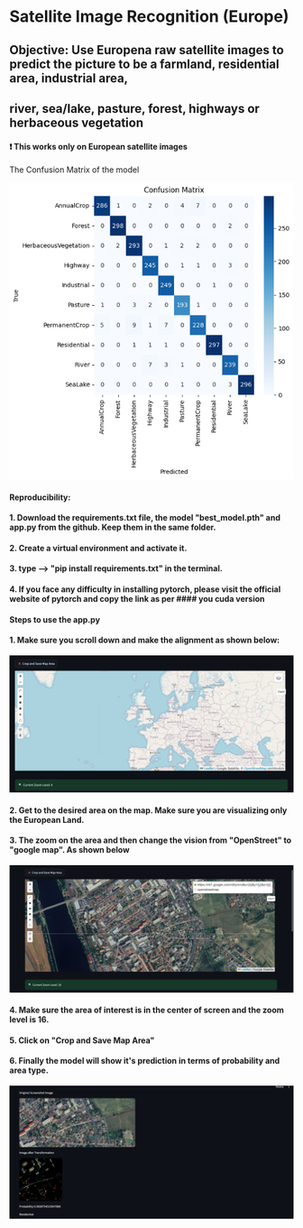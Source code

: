 # Satellite Image Recognition (Europe)

## Objective: Use Europena raw satellite images to predict the picture to be a farmland, residential area, industrial area,
## river, sea/lake, pasture, forest, highways or herbaceous vegetation

#### ❗ This works only on European satellite images

The Confusion Matrix of the model

!["Confusion Matrix"](output_images/confusion_matrix.png)


#### Reproducibility:

#### 1. Download the requirements.txt file, the model "best_model.pth" and app.py from the github. Keep them in the same folder.
#### 2. Create a virtual environment and activate it.
#### 3. type --> "pip install requirements.txt" in the terminal.
#### 4. If you face any difficulty in installing pytorch, please visit the official website of pytorch and copy the link as per #### you cuda version


#### Steps to use the app.py

#### 1. Make sure you scroll down and make the alignment as shown below:

!["Map_alignment"](output_images/map_pic.PNG)

#### 2. Get to the desired area on the map. Make sure you are visualizing only the European Land.
#### 3. The zoom on the area and then change the vision from "OpenStreet" to "google map". As shown below

!["Map_change_instructions"](output_images/map_change.png)


#### 4. Make sure the area of interest is in the center of screen and the zoom level is 16.
#### 5. Click on "Crop and Save Map Area"
#### 6. Finally the model will show it's prediction in terms of probability and area type.

!["Final_image"](output_images/final_model_decision.PNG)


